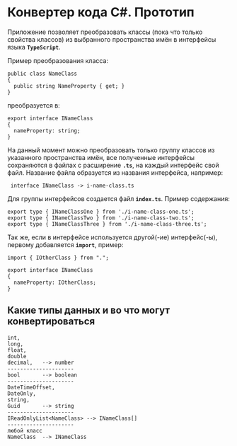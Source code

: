 # Конвертер кода C#. Прототип

Приложение позволяет преобразовать классы (пока что только свойства классов) из выбранного пространства имён в интерфейсы языка **```TypeScript```**.

Пример преобразования класса:
```
public class NameClass
{
  public string NameProperty { get; }
}
```
преобразуется в:
```
export interface INameClass
{
  nameProperty: string;
}
```
На данный момент можно преобразовать только группу классов из указанного пространства имён, все полученные интерфейсы сохраняются в файлах с расширение **```.ts```**, на каждый интерфейс свой файл. Название файла образуется из названия интерфейса, например: 
```
 interface INameClass -> i-name-class.ts
```
Для группы интерфейсов создается файл **```index.ts```**.
Пример содержания:
```
export type { INameClassOne } from './i-name-class-one.ts';
export type { INameClassTwo } from './i-name-class-two.ts';
export type { INameClassThree } from './i-name-class-three.ts';
```
Так же, если в интерфейсе используется другой(-ие) интерфейс(-ы), первому добавляется **```import```**, пример:
```
import { IOtherClass } from ".";

export interface INameClass
{
  nameProperty: IOtherClass;
}
```

## Какие типы данных и во что могут конвертироваться
```
int,
long,
float,
double
decimal,   --> number
---------------------
bool       --> boolean
---------------------
DateTimeOffset,
DateOnly,
string,
Guid       --> string
---------------------
IReadOnlyList<NameClass> --> INameClass[]
---------------------
любой класс
NameClass  --> INameClass
```
